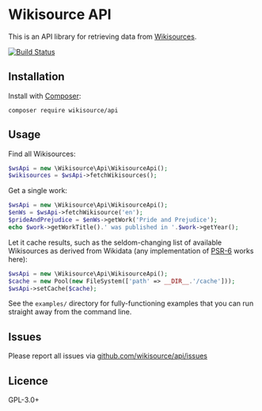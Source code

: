 Wikisource API
==============

This is an API library for retrieving data from [Wikisources](https://wikisource.org/).

[![Build Status](https://travis-ci.org/wikisource/api.svg?branch=master)](https://travis-ci.org/wikisource/api)

## Installation

Install with [Composer](https://getcomposer.org/):

    composer require wikisource/api

## Usage

Find all Wikisources:

```php
$wsApi = new \Wikisource\Api\WikisourceApi();
$wikisources = $wsApi->fetchWikisources();
```

Get a single work:

```php
$wsApi = new \Wikisource\Api\WikisourceApi();
$enWs = $wsApi->fetchWikisource('en');
$prideAndPrejudice = $enWs->getWork('Pride and Prejudice');
echo $work->getWorkTitle().' was published in '.$work->getYear();
```

Let it cache results, such as the seldom-changing list of available Wikisources
as derived from Wikidata (any implementation of [PSR-6](http://www.php-fig.org/psr/psr-6/)
works here):

````php
$wsApi = new \Wikisource\Api\WikisourceApi();
$cache = new Pool(new FileSystem(['path' => __DIR__.'/cache']));
$wsApi->setCache($cache);
````

See the `examples/` directory for fully-functioning examples that you can run straight away from the command line.

## Issues

Please report all issues via [github.com/wikisource/api/issues](https://github.com/wikisource/api/issues)

## Licence

GPL-3.0+
